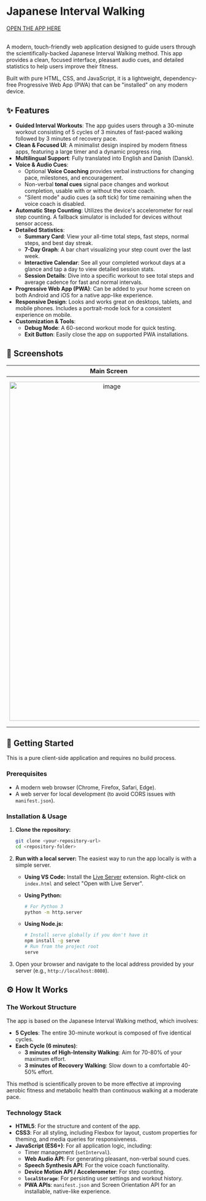 # Japanese Interval Walking

<div align="left">
  <a href="https://htmlpreview.github.io/?https://raw.githubusercontent.com/tin2tin/Japanese_Interval_Walking/master/index.html">OPEN THE APP HERE</a><br><br>
</div>

A modern, touch-friendly web application designed to guide users through the scientifically-backed Japanese Interval Walking method. This app provides a clean, focused interface, pleasant audio cues, and detailed statistics to help users improve their fitness.

Built with pure HTML, CSS, and JavaScript, it is a lightweight, dependency-free Progressive Web App (PWA) that can be "installed" on any modern device.

## ✨ Features

- **Guided Interval Workouts**: The app guides users through a 30-minute workout consisting of 5 cycles of 3 minutes of fast-paced walking followed by 3 minutes of recovery pace.
- **Clean & Focused UI**: A minimalist design inspired by modern fitness apps, featuring a large timer and a dynamic progress ring.
- **Multilingual Support**: Fully translated into English and Danish (Dansk).
- **Voice & Audio Cues**:
    - Optional **Voice Coaching** provides verbal instructions for changing pace, milestones, and encouragement.
    - Non-verbal **tonal cues** signal pace changes and workout completion, usable with or without the voice coach.
    - "Silent mode" audio cues (a soft tick) for time remaining when the voice coach is disabled.
- **Automatic Step Counting**: Utilizes the device's accelerometer for real step counting. A fallback simulator is included for devices without sensor access.
- **Detailed Statistics**:
    - **Summary Card**: View your all-time total steps, fast steps, normal steps, and best day streak.
    - **7-Day Graph**: A bar chart visualizing your step count over the last week.
    - **Interactive Calendar**: See all your completed workout days at a glance and tap a day to view detailed session stats.
    - **Session Details**: Dive into a specific workout to see total steps and average cadence for fast and normal intervals.
- **Progressive Web App (PWA)**: Can be added to your home screen on both Android and iOS for a native app-like experience.
- **Responsive Design**: Looks and works great on desktops, tablets, and mobile phones. Includes a portrait-mode lock for a consistent experience on mobile.
- **Customization & Tools**:
    - **Debug Mode**: A 60-second workout mode for quick testing.
    - **Exit Button**: Easily close the app on supported PWA installations.

## 📸 Screenshots

| Main Screen | Main Screen | Statistics, Calendar & Session Details | About | Settings |
| :---: | :---: | :---: | :---: | :---: |
| <img width="518" height="883" alt="image" src="https://github.com/user-attachments/assets/74b4a73a-46d2-4290-86c7-227f9ddf4972" /> | <img width="513" height="889" alt="image" src="https://github.com/user-attachments/assets/0d067d25-4506-4051-a787-eee5bb4e14b3" /> | <<img width="517" height="886" alt="image" src="https://github.com/user-attachments/assets/5a92db25-bb22-4eef-898f-5f992fb6f8c7" /> | <img width="518" height="887" alt="image" src="https://github.com/user-attachments/assets/d39f244a-981a-4b71-9c88-16e48dce0aea" /> | <img width="517" height="887" alt="image" src="https://github.com/user-attachments/assets/72b0773c-f81f-4f8d-8504-effb3520f1ac" /> |


## 🚀 Getting Started

This is a pure client-side application and requires no build process.

### Prerequisites

- A modern web browser (Chrome, Firefox, Safari, Edge).
- A web server for local development (to avoid CORS issues with `manifest.json`).

### Installation & Usage

1.  **Clone the repository:**
    ```sh
    git clone <your-repository-url>
    cd <repository-folder>
    ```

2.  **Run with a local server:**
    The easiest way to run the app locally is with a simple server.
    
    *   **Using VS Code:** Install the [Live Server](https://marketplace.visualstudio.com/items?itemName=ritwickdey.LiveServer) extension. Right-click on `index.html` and select "Open with Live Server".
    
    *   **Using Python:**
        ```sh
        # For Python 3
        python -m http.server
        ```

    *   **Using Node.js:**
        ```sh
        # Install serve globally if you don't have it
        npm install -g serve
        # Run from the project root
        serve
        ```

3.  Open your browser and navigate to the local address provided by your server (e.g., `http://localhost:8080`).

## ⚙️ How It Works

### The Workout Structure

The app is based on the Japanese Interval Walking method, which involves:
- **5 Cycles**: The entire 30-minute workout is composed of five identical cycles.
- **Each Cycle (6 minutes)**:
    - **3 minutes of High-Intensity Walking**: Aim for 70-80% of your maximum effort.
    - **3 minutes of Recovery Walking**: Slow down to a comfortable 40-50% effort.

This method is scientifically proven to be more effective at improving aerobic fitness and metabolic health than continuous walking at a moderate pace.

### Technology Stack

- **HTML5**: For the structure and content of the app.
- **CSS3**: For all styling, including Flexbox for layout, custom properties for theming, and media queries for responsiveness.
- **JavaScript (ES6+)**: For all application logic, including:
    - Timer management (`setInterval`).
    - **Web Audio API**: For generating pleasant, non-verbal sound cues.
    - **Speech Synthesis API**: For the voice coach functionality.
    - **Device Motion API / Accelerometer**: For step counting.
    - **`localStorage`**: For persisting user settings and workout history.
    - **PWA APIs**: `manifest.json` and Screen Orientation API for an installable, native-like experience.






